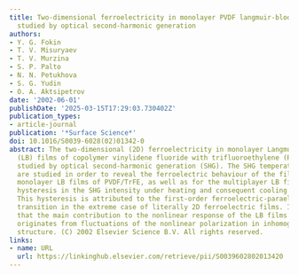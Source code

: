 ```yaml
---
title: Two-dimensional ferroelectricity in monolayer PVDF langmuir-blodgett films
  studied by optical second-harmonic generation
authors:
- Y. G. Fokin
- T. V. Misuryaev
- T. V. Murzina
- S. P. Palto
- N. N. Petukhova
- S. G. Yudin
- O. A. Aktsipetrov
date: '2002-06-01'
publishDate: '2025-03-15T17:29:03.730402Z'
publication_types:
- article-journal
publication: '*Surface Science*'
doi: 10.1016/S0039-6028(02)01342-0
abstract: The two-dimensional (2D) ferroelectricity in monolayer Langmuir Blodgett
  (LB) films of copolymer vinylidene fluoride with trifluoroethylene (PVDF/TrFE) is
  studied by optical second-harmonic generation (SHG). The SHG temperature dependences
  are studied in order to reveal the ferroelectric behaviour of the films. For the
  monolayer LB films of PVDF/TrFE, as well as for the multiplayer LB films, a wide
  hysteresis in the SHG intensity under heating and consequent cooling is observed.
  This hysteresis is attributed to the first-order ferroelectric-paraelectric phase
  transition in the extreme case of literally 2D ferroelectric films. It is demonstrated
  that the main contribution to the nonlinear response of the LB films of PVDF/TrFE
  originates from fluctuations of the nonlinear polarization in inhomogeneous film
  structure. (C) 2002 Elsevier Science B.V. All rights reserved.
links:
- name: URL
  url: https://linkinghub.elsevier.com/retrieve/pii/S0039602802013420
---
```

